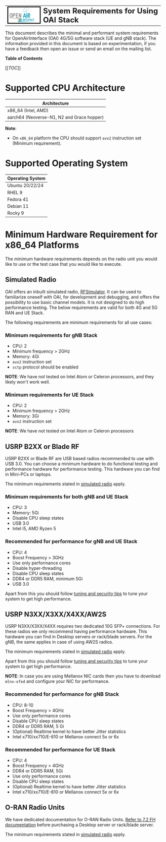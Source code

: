<table style="border-collapse: collapse; border: none;">
  <tr style="border-collapse: collapse; border: none;">
    <td style="border-collapse: collapse; border: none;">
      <a href="http://www.openairinterface.org/">
         <img src="./images/oai_final_logo.png" alt="" border=3 height=50 width=150>
         </img>
      </a>
    </td>
    <td style="border-collapse: collapse; border: none; vertical-align: center;">
      <b><font size = "5">System Requirements for Using OAI Stack</font></b>
    </td>
  </tr>
</table>

This document describes the minimal and performant system requirements for OpenAirInterface (OAI) 4G/5G software stack (UE and gNB stack). The information provided in this document is based on experimentation, if you have a feedback then open an issue or send an email on the mailing list. 

**Table of Contents**

[[_TOC_]]

# Supported CPU Architecture

|Architecture                               |
|------------------------------------------ |
|x86_64 (Intel, AMD)                        |
|aarch64 (Neoverse-N1, N2 and Grace hopper) |

**Note**: 

- On `x86_64` platform the CPU should support `avx2` instruction set (Minimum requirement).

# Supported Operating System

|Operating System |
|-----------------|
|Ubuntu 20/22/24  |
|RHEL 9           |
|Fedora 41        |
|Debian 11        |
|Rocky 9          |


# Minimum Hardware Requirement for x86_64 Platforms

The minimum hardware requirements depends on the radio unit you would like to use or the test case that you would like to execute.  

## Simulated Radio 

OAI offers an inbuilt simulated radio, [RFSimulator](../radio/rfsimulator/README.md). It can be used to familiarize oneself with OAI, for development and debugging, and offers the possibility to use basic channel models. It is not designed to do high performance testing. The below requirements are valid for both 4G and 5G RAN and UE Stack. 

The following requirements are minimum requirements for all use cases:

### Minimum requirements for gNB Stack

- CPU: 2
- Minimum frequency > 2GHz
- Memory: 4Gi
- `avx2` instruction set
- `sctp` protocol should be enabled

**NOTE**: We have not tested on Intel Atom or Celeron processors, and they
likely won't work well.

### Minimum requirements for UE Stack

- CPU: 2
- Minimum frequency > 2GHz
- Memory: 3Gi
- `avx2` instruction set

**NOTE**: We have not tested on Intel Atom or Celeron processors 

## USRP B2XX or Blade RF

USRP B2XX or Blade RF are USB based radios recommended to use with USB 3.0. You can choose a minimum hardware to do functional testing and performance hardware for performance testing. This hardware you can find in Mini-PCs or laptops.

The minimum requirements stated in [simulated radio](.##simulated-radio) apply.

### Minimum requirements for both gNB and UE Stack

- CPU: 3
- Memory: 5Gi
- Disable CPU sleep states
- USB 3.0
- Intel i5, AMD Ryzen 5

### Recommended for performance for gNB and UE Stack

- CPU: 4
- Boost Frequency > 3GHz 
- Use only performance cores
- Disable hyper-threading
- Disable CPU sleep states
- DDR4 or DDR5 RAM, minimum 5Gi
- USB 3.0

Apart from this you should follow [tuning and security tips](./tuning_and_security.md) to 
tune your system to get high performance. 

## USRP N3XX/X3XX/X4XX/AW2S

USRP N3XX/X3XX/X4XX requires two dedicated 10G SFP+ connections. For these radios we only recommend having performance hardware. This hardware you can find in Desktop servers or rack/blade servers. For the gNB, the same applies in case of using AW2S radios.

The minimum requirements stated in [simulated radio](.##simulated-radio) apply.

Apart from this you should follow [tuning and security tips](./tuning_and_security.md) to 
tune your system to get high performance. 

**NOTE**: In case you are using Mellanox NIC cards then you have to download `mlnx-ofed` and configure your NIC for performance. 

### Recommended for performance for gNB Stack

- CPU: 8-10
- Boost Frequency > 4GHz
- Use only performance cores
- Disable CPU sleep states
- DDR4 or DDR5 RAM, 5 Gi
- (Optional) Realtime kernel to have better Jitter statistics
- Intel x710/xx710/E-810 or Mellanox connect 5x or 6x

### Recommended for performance for UE Stack

- CPU: 4
- Boost Frequency > 4GHz 
- DDR4 or DDR5 RAM, 5Gi
- Use only performance cores
- Disable CPU sleep states
- (Optional) Realtime kernel to have better Jitter statistics
- Intel x710/xx710/E-810 or Mellanox connect 5x or 6x

## O-RAN Radio Units

We have dedicated documentation for O-RAN Radio Units. [Refer to 7.2 FH documentation](./ORAN_FHI7.2_Tutorial.md) before purchasing a Desktop server or rack/blade server. 

The minimum requirements stated in [simulated radio](.##simulated-radio) apply.
